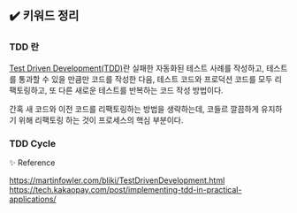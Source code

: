 ## ✔️ 키워드 정리

### TDD 란

[Test Driven Development(TDD)](https://en.wikipedia.org/wiki/Test-driven_development)란 실패한 자동화된 테스트 사례를 작성하고, 테스트를 통과할 수 있을 만큼만 코드를 작성한 다음, 테스트 코드와 프로덕션 코드를 모두 리팩토링하고, 또 다른 새로운 테스트를 반복하는 코드 작성 방법이다.

간혹 새 코드와 이전 코드를 리팩토링하는 방법을 생략하는데, 코들르 깔끔하게 유지하기 위해 리팩토링 하는 것이 프로세스의 핵심 부분이다.

### TDD Cycle

✨ Reference

https://martinfowler.com/bliki/TestDrivenDevelopment.html<br/>
https://tech.kakaopay.com/post/implementing-tdd-in-practical-applications/